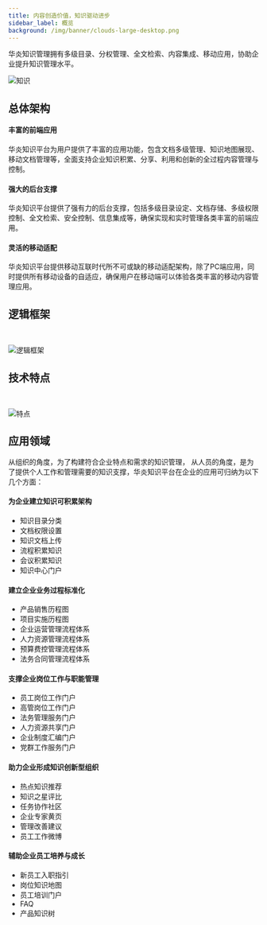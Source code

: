 ```yaml
---
title: 内容创造价值，知识驱动进步
sidebar_label: 概览
background: /img/banner/clouds-large-desktop.png
---
```


华炎知识管理拥有多级目录、分权管理、全文检索、内容集成、移动应用，协助企业提升知识管理水平。

![知识](/assets/mac_mobile_list.png)

## 总体架构

#### 丰富的前端应用

华炎知识平台为用户提供了丰富的应用功能，包含文档多级管理、知识地图展现、移动文档管理等，全面支持企业知识积累、分享、利用和创新的全过程内容管理与控制。

#### 强大的后台支撑

华炎知识平台提供了强有力的后台支撑，包括多级目录设定、文档存储、多级权限控制、全文检索、安全控制、信息集成等，确保实现和实时管理各类丰富的前端应用。

#### 灵活的移动适配

华炎知识平台提供移动互联时代所不可或缺的移动适配架构，除了PC端应用，同时提供所有移动设备的自适应，确保用户在移动端可以体验各类丰富的移动内容管理应用。

## 逻辑框架

<br/>

![逻辑框架](/assets/knowledge/frame.png)

## 技术特点

<br/>

![特点](/assets/knowledge/feature.png)

## 应用领域

从组织的角度，为了构建符合企业特点和需求的知识管理， 从人员的角度，是为了提供个人工作和管理需要的知识支撑，华炎知识平台在企业的应用可归纳为以下几个方面：

<div className="slds-grid slds-wrap">
<div className="slds-col slds-size_1-of-2 slds-p-vertical_medium">

#### 为企业建立知识可积累架构

- 知识目录分类
- 文档权限设置
- 知识文档上传
- 流程积累知识
- 会议积累知识
- 知识中心门户

</div>
<div className="slds-col slds-size_1-of-2 slds-p-vertical_medium">

#### 建立企业业务过程标准化

- 产品销售历程图
- 项目实施历程图
- 企业运营管理流程体系
- 人力资源管理流程体系
- 预算费控管理流程体系
- 法务合同管理流程体系

</div>
<div className="slds-col slds-size_1-of-2 slds-p-vertical_medium">

#### 支撑企业岗位工作与职能管理

- 员工岗位工作门户
- 高管岗位工作门户
- 法务管理服务门户
- 人力资源共享门户
- 企业制度汇编门户
- 党群工作服务门户

</div>
<div className="slds-col slds-size_1-of-2 slds-p-vertical_medium">

#### 助力企业形成知识创新型组织

- 热点知识推荐
- 知识之星评比
- 任务协作社区
- 企业专家黄页
- 管理改善建议
- 员工工作微博

</div>
<div className="slds-col slds-size_1-of-2 slds-p-vertical_medium">

#### 辅助企业员工培养与成长

- 新员工入职指引
- 岗位知识地图
- 员工培训门户
- FAQ
- 产品知识树

</div>
</div>